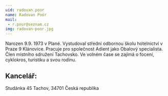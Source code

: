 ```yaml
---
uid: radovan.poor
name: Radovan Poór
mail:
 - r.poor@seznam.cz
img: radovan-poor.jpg
---
```

Narozen 9.9. 1973 v Plané. Vystudoval střední odbornou školu hotelnictví v Praze 9 Klánovice. Pracuje pro společnost Adient jako Obalový specialista. Člen místního sdružení Tachovsko. Ve volném čase se zajímá o focení, cyklokros, turistiku a svou rodinu.

## Kancelář:

Studánka 45
Tachov, 34701
Česká republika